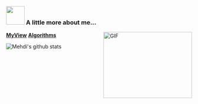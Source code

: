 
### <img src="https://media.giphy.com/media/VgCDAzcKvsR6OM0uWg/giphy.gif" width="50"> A little more about me...  
<a href='https://fanzhengke.top/'>**MyView**</a>
<a href='/ZhengKe996/Algorithms'>**Algorithms**</a>
  <img align="right" width='240' height='180' alt="GIF" src="https://coco-img.oss-cn-hangzhou.aliyuncs.com/icon/about.gif" />




![Mehdi's github stats](https://github-readme-stats.vercel.app/api?username=ZhengKe996&show_icons=true&hide_border=true)

